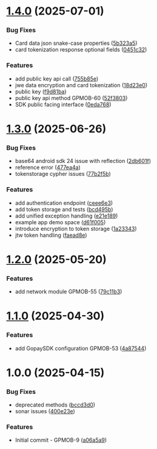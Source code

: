 # [1.4.0](https://bitbucket.org/gp-gopay/gp-gw-android-sdk/compare/1.3.0...1.4.0) (2025-07-01)


### Bug Fixes

* Card data json snake-case properties ([5b323a5](https://bitbucket.org/gp-gopay/gp-gw-android-sdk/commits/5b323a5e81f9ff7579fd608845852665ebccb000))
* card tokenization response optional fields ([0451c32](https://bitbucket.org/gp-gopay/gp-gw-android-sdk/commits/0451c320c0cff404f9c1067082a3913023b89676))


### Features

* add public key api call ([755b85e](https://bitbucket.org/gp-gopay/gp-gw-android-sdk/commits/755b85ee3eac7a779501d2e3ec46da73db614b3e))
* jwe data encryption and card tokenization ([18d23e0](https://bitbucket.org/gp-gopay/gp-gw-android-sdk/commits/18d23e095db04e729c9b6ff6681c42a32ea76ed6))
* public key ([f9d81ba](https://bitbucket.org/gp-gopay/gp-gw-android-sdk/commits/f9d81baca947ef7b74703f2027dda1e2bb362478))
* public key api method GPMOB-60 ([52f3803](https://bitbucket.org/gp-gopay/gp-gw-android-sdk/commits/52f38035628291e99c78c15552272877cec54162))
* SDK public facing interface ([0eda768](https://bitbucket.org/gp-gopay/gp-gw-android-sdk/commits/0eda768ec8c049645cad89765f271c608b8aac2c))

# [1.3.0](https://bitbucket.org/gp-gopay/gp-gw-android-sdk/compare/1.2.0...1.3.0) (2025-06-26)


### Bug Fixes

* base64 android sdk 24 issue with reflection ([2db601f](https://bitbucket.org/gp-gopay/gp-gw-android-sdk/commits/2db601f9c4c7968aaf6910a394b375b094b2bd96))
* reference error ([477ea4a](https://bitbucket.org/gp-gopay/gp-gw-android-sdk/commits/477ea4ae19f8dae241c9fd035522d95c3f217f84))
* tokenstorage cypher issues ([77b2f5b](https://bitbucket.org/gp-gopay/gp-gw-android-sdk/commits/77b2f5b09ae5461c80a558a230f693a28c751252))


### Features

* add authentication endpoint ([ceee6e3](https://bitbucket.org/gp-gopay/gp-gw-android-sdk/commits/ceee6e3ad219baa8b16ddc08d681646ddd667a6f))
* add token storage and tests ([bcd495b](https://bitbucket.org/gp-gopay/gp-gw-android-sdk/commits/bcd495bdfb0035056cd041f71b7e6a6a96e94b99))
* add unified exception handling ([e21e189](https://bitbucket.org/gp-gopay/gp-gw-android-sdk/commits/e21e1894d127c533ced6e051460ad8113f853260))
* example app demo space ([d61f005](https://bitbucket.org/gp-gopay/gp-gw-android-sdk/commits/d61f005dab7d52db9791698ad79fa0983da4da64))
* introduce encryption to token storage ([1a23343](https://bitbucket.org/gp-gopay/gp-gw-android-sdk/commits/1a2334393167ebf79fa2858a3a04ed720abec84e))
* jtw token handling ([faead8e](https://bitbucket.org/gp-gopay/gp-gw-android-sdk/commits/faead8ee5db6be0f59e26ce543d7a7e24edabe16))

# [1.2.0](https://bitbucket.org/gp-gopay/gp-gw-android-sdk/compare/1.1.0...1.2.0) (2025-05-20)


### Features

* add network module GPMOB-55 ([79c11b3](https://bitbucket.org/gp-gopay/gp-gw-android-sdk/commits/79c11b3bb6c76bc123b4f23876eb45c36d6a3aed))

# [1.1.0](https://bitbucket.org/gp-gopay/gp-gw-android-sdk/compare/1.0.0...1.1.0) (2025-04-30)


### Features

*  add GopaySDK configuration GPMOB-53 ([4a87544](https://bitbucket.org/gp-gopay/gp-gw-android-sdk/commits/4a87544a2b64738be8db5c942136fc47eca42179))

# 1.0.0 (2025-04-15)


### Bug Fixes

* deprecated methods ([bccd3d0](https://bitbucket.org/gp-gopay/gp-gw-android-sdk/commits/bccd3d050f8a90a1bed63cc8f0125f4dba303d5e))
* sonar issues ([400e23e](https://bitbucket.org/gp-gopay/gp-gw-android-sdk/commits/400e23e7b5493ad2a09119eb842551b97c5ed895))


### Features

* Initial commit - GPMOB-9 ([a06a5a9](https://bitbucket.org/gp-gopay/gp-gw-android-sdk/commits/a06a5a9cdd66bb13a8dc0724e97bec82f0c700a5))
